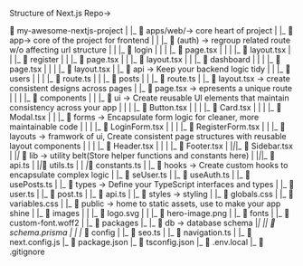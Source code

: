 Structure of Next.js Repo->

📁 my-awesome-nextjs-project
|
|_ 📁 apps/web/-> core heart of project
| |_ 📁 app-> core of the project for frontend
| | |_ 📁 (auth) -> regroup related route w/o affecting url structure
| | |_ 📁 login
| | | |_ 📄 page.tsx
| | | |_ 📄 layout.tsx
| | |_ 📁 register
| | |_ 📄 page.tsx
| | |_ 📄 layout.tsx
| | |_ 📁 dashboard
| | | |_ 📄 page.tsx
| | | |_ 📄 layout.tsx
| |_ 📁 api -> Keep your backend logic tidy
| | |_ 📁 users
| | | |_ 📄 route.ts
| | |_ 📁 posts
| | |_ 📄 route.ts
| |_ 📄 layout.tsx -> create consistent designs across pages
| |_ 📄 page.tsx -> epresents a unique route
|
| | |_ 📁 components
| | |_ 📁 ui -> Create reusable UI elements that maintain consistency across your app
| | | |_ 📄 Button.tsx
| | | |_ 📄 Card.tsx
| | | |_ 📄 Modal.tsx
| | |_ 📁 forms -> Encapsulate form logic for cleaner, more maintainable code
| | | |_ 📄 LoginForm.tsx
| | | |_ 📄 RegisterForm.tsx
| | |_ 📁 layouts -> framwork of ui, Create consistent page structures with reusable layout components
| | | |_ 📄 Header.tsx
| | | |_ 📄 Footer.tsx
| |_|_|_ 📄 Sidebar.tsx
|
|_|_ 📁 lib -> utility belt(Store helper functions and constants here)
| |_|_|_ 📄 api.ts
| |*|*📄 utils.ts
| | *|*📄 constants.ts
|
|_ 📁 hooks -> Create custom hooks to encapsulate complex logic
| |_ 📄 seUser.ts
| |_ 📄 useAuth.ts
| |_ 📄 usePosts.ts
|
|_ 📁 types -> Define your TypeScript interfaces and types
| |_ 📄 user.ts
| |_ 📄 post.ts
| |_ 📄 api.ts
|
|_ 📁 styles -> styling
| |_ 📄 globals.css
| |_ 📄 variables.css
|
|_ 📁 public -> home to static assets, use to make your app shine
| |_ 📁 images
| | |_ 📄 logo.svg
| | |_ 📄 hero-image.png
| |_ 📁 fonts
| |_ 📄 custom-font.woff2
|
|_ 📁 packages
|_ |_ 📁 db -> database schema
|_| _||_ 📄 schema.prisma
|
|
|_ 📁 config
| |_ 📄 seo.ts
| |_ 📄 navigation.ts
|
|\_ 📄 next.config.js
|\_ 📄 package.json
|\_ 📄 tsconfig.json
|\_ 📄 .env.local
|\_ 📄 .gitignore
